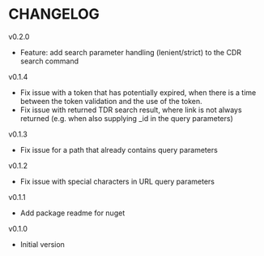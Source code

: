 # CHANGELOG

v0.2.0
- Feature: add search parameter handling (lenient/strict) to the CDR search command

v0.1.4
- Fix issue with a token that has potentially expired, when there is a time between the token validation and the use of the token.
- Fix issue with returned TDR search result, where link is not always returned (e.g. when also supplying _id in the query parameters)

v0.1.3
- Fix issue for a path that already contains query parameters

v0.1.2
- Fix issue with special characters in URL query parameters

v0.1.1
- Add package readme for nuget

v0.1.0
- Initial version
